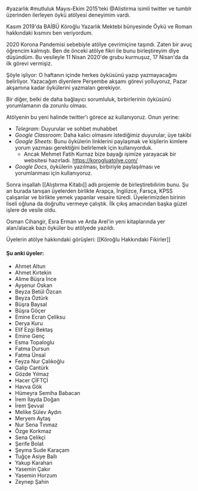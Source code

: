 #yazarlık 
#mutluluk 
Mayıs-Ekim 2015'teki @Alistirma isimli twitter ve tumblr üzerinden ilerleyen öykü atölyesi deneyimim vardı.

Kasım 2019'da BAİBÜ Köroğlu Yazarlık Mektebi bünyesinde Öykü ve Roman hakkındaki kısmını ben veriyordum.

2020 Korona Pandemisi sebebiyle atölye çevrimiçine taşındı. Zaten bir avuç öğrencim kalmıştı. Ben de önceki atölye fikri ile bunu birleştireyim diye düşündüm. Bu vesileyle 11 Nisan 2020'de grubu kurmuşuz, 17 Nisan'da da ilk görevi vermişiz.

Şöyle işliyor: O haftanın içinde herkes öyküsünü yazıp yazmayacağını belirliyor. Yazacağım diyenlere Perşembe akşamı görevi yolluyoruz, Pazar akşamına kadar öykülerini yazmaları gerekiyor.

Bir diğer, belki de daha bağlayıcı sorumluluk, birbirlerinin öyküsünü yorumlamanın da zorunlu olması.

Atölyenin bu yeni halinde twitter'ı görece az kullanıyoruz. Onun yerine:
- *Telegram*: Duyurular ve sohbet muhabbet
- *Google Classroom*: Daha kalıcı olmasını istediğimiz duyurular, üye takibi
- *Google Sheets*: Bunu öykülerin linklerini paylaşmak ve kişilerin kimlere yorum yazması gerektiğini belirlemek için kullanıyorduk.
	- Ancak Mehmet Fatih Kurnaz bize bayağı işimize yarayacak bir websitesi hazırladı. https://korogluatolye.com/
- *Google Docs*, öykülerin yazılması, birbiriyle paylaşılması ve yorumlanması için kullanıyoruz.

Sonra inşallah [[Alıştırma Kitabı]] adlı projemle de birleştirebilirim bunu.
Şu an burada tanışan üyelerden birlikte Arapça, İngilizce, Farsça, KPSS çalışanlar ve birlikte yemek yapanlar vesaire türedi. Üyelerimizden birinin liseli oğluna da doğrultu vermeye çalıştık. İlk çıkış amacından başka güzel işlere de vesile oldu.

Osman Cihangir, Esra Erman ve Arda Arel'in yeni kitaplarında yer alan/alacak bazı öyküler bu atölyede yazıldı.

Üyelerin atölye hakkındaki görüşleri: [[Köroğlu Hakkındaki Fikirler]]

#### Şu anki üyeler:
- Ahmet Altun
- Ahmet Kırtekin
- Alime Büşra İnce
- Ayşenur Oskan
- Beyza Betül Özcan
- Beyza Öztürk
- Büşra Baysal
- Büşra Göçer
- Emine Ecran Çeliksu
- Derya Kuru
- Elif Ezgi Bektaş
- Emine Genç
- Esma Topaloglu
- Fatma Dursun
- Fatma Ünsal
- Feyza Nur Çalıkoğlu
- Galip Cantürk
- Gözde Yılmaz
- Hacer ÇİFTÇİ
- Havva Gök
- Hümeyra Semiha Babacan
- İrem İlayda Doğan
- İrem Şevval
- Melike Sülev Aydın
- Meryem Aytaş
- Nur Sena Tınmaz
- Özge Korkmaz
- Sena Çelikçi
- Şerife Bolat
- Şeyma Sude Karaçam
- Tuğçe Asiye Ballı
- Yakup Karahan
- Yasemin Çakır
- Yasemin Horzum
- Zeynep Şahin